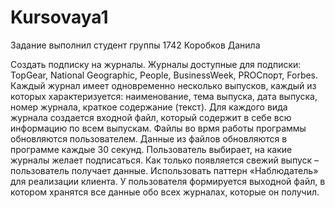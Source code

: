 # Kursovaya1
Задание выполнил студент группы 1742 Коробков Данила

Создать подписку на журналы. Журналы доступные для подписки: TopGear, National Geographic, People, BusinessWeek, PROСпорт, Forbes. Каждый журнал имеет одновременно несколько выпусков, каждый из которых характеризуется: наименование, тема выпуска, дата выпуска, номер журнала, краткое содержание (текст). Для каждого вида журнала создается входной файл, который содержит в себе всю информацию по всем выпускам. Файлы во врмя работы программы обновляются пользователем. Данные из файлов обновляются в программе каждые 30 секунд. Пользователь выбирает, на какие журналы желает подписаться. Как только появляется свежий выпуск – пользователь получает данные. Использовать паттерн «Наблюдатель» для реализации клиента. У пользователя формируется выходной файл, в котором хранятся все данные обо всех журналах, которые он получил.
